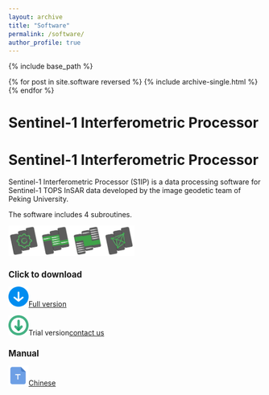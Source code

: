 ```yaml
---
layout: archive
title: "Software"
permalink: /software/
author_profile: true
---
```


{% include base_path %}

{% for post in site.software reversed %}
  {% include archive-single.html %}
{% endfor %}

# Sentinel-1 Interferometric Processor

<h1 style="font-size:200%">Sentinel-1 Interferometric Processor</h1>
<p >Sentinel-1 Interferometric Processor (S1IP) is a data processing software for Sentinel-1 TOPS InSAR data developed by the image geodetic team of Peking University.</p>
<p >The software includes 4 subroutines.</p>
<img src="/images/softwarelogos.png" alt="software logos" width="250" height="60"><p></p>

<h2 style="font-size:120%">Click to download</h2>
<img src="/images/Full version logo.png" width="40" height="40"><a href="https://github.com/Wu-Patrick/MyDownload/raw/master/Sentinel-1Processor.zip" target="_blank">Full version</a>
<p>
<img src="/images/Trial version logo.png" width="40" height="40">Trial version<a href="mailto:wang.teng@pku.edu.cn" target="_blank">contact us</a>

<h2 style="font-size:120%">Manual</h2>
<img src="/images/manual logo.png" width="40" height="40"><a href="/files/manual.pdf" target="_blank">Chinese</a>
